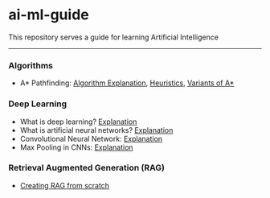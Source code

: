# ai-ml-guide

This repository serves a guide for learning Artificial Intelligence

---
### Algorithms
- A* Pathfinding: [Algorithm Explanation](https://www.youtube.com/watch?v=-L-WgKMFuhE), [Heuristics](https://theory.stanford.edu/~amitp/GameProgramming/Heuristics.html#S7), [Variants of A*](https://theory.stanford.edu/~amitp/GameProgramming/Variations.html)


### Deep Learning
- What is deep learning? [Explanation](https://www.youtube.com/watch?v=OT1jslLoCyA&list=PLZbbT5o_s2xq7LwI2y8_QtvuXZedL6tQU&index=2)
- What is artificial neural networks? [Explanation](https://www.youtube.com/watch?v=hfK_dvC-avg&list=PLZbbT5o_s2xq7LwI2y8_QtvuXZedL6tQU&index=3)
- Convolutional Neural Network: [Explanation](https://www.youtube.com/watch?v=YRhxdVk_sIs&list=PLZbbT5o_s2xq7LwI2y8_QtvuXZedL6tQU&index=19)
- Max Pooling in CNNs: [Explanation](https://www.youtube.com/watch?v=ZjM_XQa5s6s&list=PLZbbT5o_s2xq7LwI2y8_QtvuXZedL6tQU&index=23)

### Retrieval Augmented Generation (RAG)
- [Creating RAG from scratch](https://learnbybuilding.ai/tutorials/rag-from-scratch#a-note-from-the-paper-itself)
